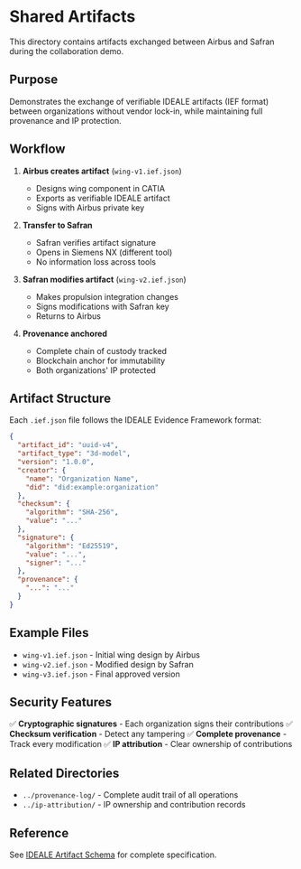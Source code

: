 # Shared Artifacts

This directory contains artifacts exchanged between Airbus and Safran during the collaboration demo.

## Purpose

Demonstrates the exchange of verifiable IDEALE artifacts (IEF format) between organizations without vendor lock-in, while maintaining full provenance and IP protection.

## Workflow

1. **Airbus creates artifact** (`wing-v1.ief.json`)
   - Designs wing component in CATIA
   - Exports as verifiable IDEALE artifact
   - Signs with Airbus private key

2. **Transfer to Safran**
   - Safran verifies artifact signature
   - Opens in Siemens NX (different tool)
   - No information loss across tools

3. **Safran modifies artifact** (`wing-v2.ief.json`)
   - Makes propulsion integration changes
   - Signs modifications with Safran key
   - Returns to Airbus

4. **Provenance anchored**
   - Complete chain of custody tracked
   - Blockchain anchor for immutability
   - Both organizations' IP protected

## Artifact Structure

Each `.ief.json` file follows the IDEALE Evidence Framework format:

```json
{
  "artifact_id": "uuid-v4",
  "artifact_type": "3d-model",
  "version": "1.0.0",
  "creator": {
    "name": "Organization Name",
    "did": "did:example:organization"
  },
  "checksum": {
    "algorithm": "SHA-256",
    "value": "..."
  },
  "signature": {
    "algorithm": "Ed25519",
    "value": "...",
    "signer": "..."
  },
  "provenance": {
    "...": "..."
  }
}
```

## Example Files

- `wing-v1.ief.json` - Initial wing design by Airbus
- `wing-v2.ief.json` - Modified design by Safran
- `wing-v3.ief.json` - Final approved version

## Security Features

✅ **Cryptographic signatures** - Each organization signs their contributions
✅ **Checksum verification** - Detect any tampering
✅ **Complete provenance** - Track every modification
✅ **IP attribution** - Clear ownership of contributions

## Related Directories

- `../provenance-log/` - Complete audit trail of all operations
- `../ip-attribution/` - IP ownership and contribution records

## Reference

See [IDEALE Artifact Schema](../../../standards/v0.1/artifact.schema.json) for complete specification.
